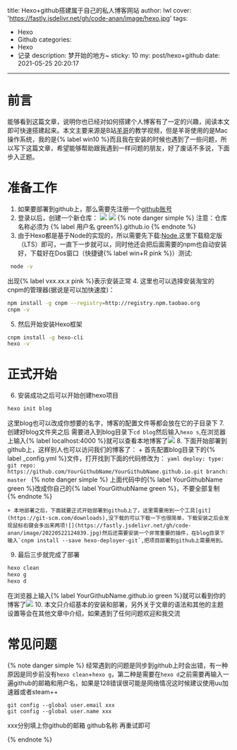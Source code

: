 title: Hexo+github搭建属于自己的私人博客网站
author: lwl
cover: 'https://fastly.jsdelivr.net/gh/code-anan/image/hexo.jpg'
tags:
  - Hexo
  - Github
categories:
  - Hexo
  - 记录
description: 梦开始的地方~
sticky: 10
my: post/hexo+github
date: 2021-05-25 20:20:17
---
<meta name="referrer" content="no-referrer" />

# 前言

能够看到这篇文章，说明你也已经对如何搭建个人博客有了一定的兴趣，阅读本文即可快速搭建起来。本文主要来源是B站[羊哥](https://space.bilibili.com/384068749?from=search&seid=6701903827907687402)的教学视频，但是羊哥使用的是Mac操作系统，我的是{% label win10  %}而且我在安装的时候也遇到了一些问题，所以写下这篇文章，希望能够帮助跟我遇到一样问题的朋友，好了废话不多说，下面步入正题。

# 准备工作

1. 如果要部署到github上，那么需要先注册一个[github账号](https://github.com/login)
2. 登录以后，创建一个新仓库：
![](https://fastly.jsdelivr.net/gh/code-anan/image/20220522124619.jpg) 
![](https://fastly.jsdelivr.net/gh/code-anan/image/20220522124553.jpg)
    {% note danger simple %}
    注意：仓库名称必须为 {% label 用户名  green%}.github.io
    {% endnote %}
3. 由于Hexo都是基于Node的实现的，所以需要先下载:[Node](https://nodejs.org/en/),这里下载稳定版（LTS）即可，一直下一步就可以，同时他还会把后面需要的npm也自动安装好，下载好在Dos窗口（快捷键{% label win+R pink %}）测试:
``` bash
 node -v
```
出现{% label vxx.xx.x  pink %}表示安装正常
4. 这里也可以选择安装淘宝的cnpm的管理器(据说是可以加快速度)：
```bash
npm install -g cnpm --registry=http://registry.npm.taobao.org
cnpm -v
```
5. 然后开始安装Hexo框架
```bash
cnpm install -g hexo-cli
hexo -v
```
# 正式开始

6. 安装成功之后可以开始创建hexo项目
```bash
hexo init blog
```
这里blog也可以改成你想要的名字，博客的配置文件等都会放在它的子目录下
7. 创建好blog文件夹之后 需要进入到blog目录下`cd blog`然后输入`hexo s`,在浏览器上输入{% label localhost:4000  %}就可以查看本地博客了![](https://fastly.jsdelivr.net/gh/code-anan/image/20220522124802.jpg)
8. 下面开始部署到github上，这样别人也可以访问我们的博客了：
    + 首先配置blog目录下的{% label _config.yml  %}文件，打开找到下面的代码修改为：
    ```yaml
    deploy:
      type: git
      repo: https://github.com/YourGithubName/YourGithubName.github.io.git
      branch: master
    ```
    {% note danger simple %}
     上面代码中的{% label YourGithubName green  %}改成你自己的{% label YourGithubName green  %}，不要全部复制
    {% endnote %}
    
    + 本地部署之后，下面就要正式开始部署到github上了，这里需要用到一个工具[git](https://git-scm.com/downloads),没下载的可以下载一下也很简单，下载安装之后会发现鼠标右键会多出来两项![](https://fastly.jsdelivr.net/gh/code-anan/image/20220522124839.jpg)然后还需要安装一个非常重要的插件，在blog目录下输入`cnpm install --save hexo-deployer-git`,把项目部署到github上需要用到。
9. 最后三步就完成了部署
```bash
hexo clean
hexo g
hexo d
```
在浏览器上输入{% label YourGithubName.github.io green  %}就可以看到你的博客了![](https://fastly.jsdelivr.net/gh/code-anan/image/20210625155527.png)
10. 本文只介绍基本的安装和部署，另外关于文章的语法和其他的主题设置等会在其他文章中介绍，如果遇到了任何问题欢迎和我交流
# 常见问题

{% note danger simple %}
  经常遇到的问题是同步到github上时会出错，有一种原因是同步前没有`hexo clean`+`hexo g`，第二种是需要在`hexo d`之前需要再输入一遍github的邮箱和用户名，如果是128错误很可能是网络情况这时候建议使用uu加速器或者steam++

```
git config --global user.email xxx
git config --global user.name xxx
```
xxx分别填上你github的邮箱 github名称 再重试即可

{% endnote %}
